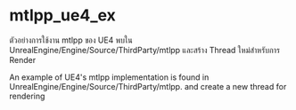 # mtlpp_ue4_ex

ตัวอย่างการใช้งาน mtlpp ของ UE4 พบใน UnrealEngine/Engine/Source/ThirdParty/mtlpp
และสร้าง Thread ใหม่สำหรับการ Render

An example of UE4's mtlpp implementation is found in UnrealEngine/Engine/Source/ThirdParty/mtlpp.
and create a new thread for rendering
